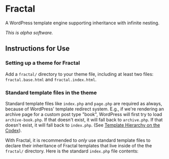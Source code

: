 # Fractal

A WordPress template engine supporting inheritance with infinite nesting.

_This is alpha software._

## Instructions for Use

### Setting up a theme for Fractal

Add a `fractal/` directory to your theme file, including at least two files: `fractal.base.html` and `fractal.index.html`.

### Standard template files in the theme

Standard template files like `index.php` and `page.php` are required as always, because of WordPress' template redirect system.  E.g., if we're rendering an archive page for a custom post type "book", WordPress will first try to load `archive-book.php`. If that doesn't exist, it will fall back to `archive.php`. If that doesn't exist, it will fall back to `index.php`. (See [Template Hierarchy on the Codex](http://codex.wordpress.org/Template_Hierarchy)). 

With Fractal, it is recommended to *only* use standard template files to declare their inheritance of Fractal templates that live inside of the the `fractal/` directory. Here is the standard `index.php` file contents:


  <?php
  /**
   * index.php, the main template file.
   */
  
  fractal_template();
  
  fractal( 'index' );

`fractal_template();` ensures the system is initialized. It must be the first line of code in every Fractal template file.

`fractal( '$some_fractal_template' );` must be the last line of code in every Fractal template file. It establishes that this template is an ancestor of $some_fractal_template. Calling it loads and process the ancestor, and eventually handles rending. Note that `fractal( 'index' );` will load the template file `fractal/fractal.index.php`.

### The Base Template

`fractal.base.php` is special: It is the foundational template that all others inherit from. There are three requirements for this file:

1. It must begin with `fractal_template();` (like every template file).
2. It must declare the fractal_block `base`.
3. It must end with `fractal();`. Note that in this case we don't pass an ancestor template to the function.

  <?php
  /**
   * fractal.base.php, the foundational Fractal template.
   */
  
  fractal_template();

  fractal_block( 'base', function(){
  
    // ...
  
  });
  
  fractal();
